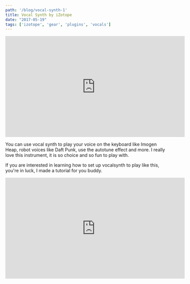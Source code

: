 ```yaml
---
path: '/blog/vocal-synth-1'
title: Vocal Synth by iZotope
date: "2017-05-19"
tags: ['izotope', 'gear', 'plugins', 'vocals']
---
```

<iframe src="https://www.youtube.com/embed/_D-HhAn8OeI" width="560" height="315" frameborder="0" allowfullscreen="allowfullscreen"></iframe>

You can use vocal synth to play your voice on the keyboard like Imogen Heap, robot voices like Daft Punk, use the autotune effect and more. I really love this instrument, it is so choice and so fun to play with.

If you are interested in learning how to set up vocalsynth to play like this, you're in luck, I made a tutorial for you buddy.

<iframe src="https://www.youtube.com/embed/sm-nk5smgDs" width="560" height="315" frameborder="0" allowfullscreen="allowfullscreen"></iframe>